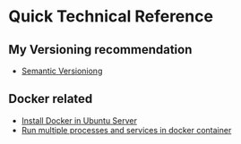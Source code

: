 # Quick Technical Reference

## My Versioning recommendation
- [Semantic Versioniong](http://semver.org/)

## Docker related
- [Install Docker in Ubuntu Server](./INSTALL-DOCKER-IN-UBUNTU.md)
- [Run multiple processes and services in docker container](./INSTALL-SUPERVISOR.md)